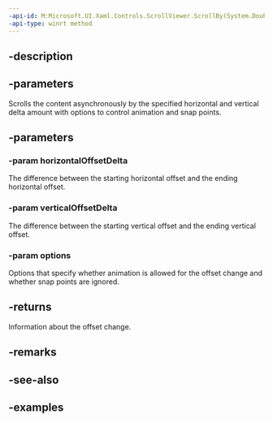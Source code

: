 ```yaml
---
-api-id: M:Microsoft.UI.Xaml.Controls.ScrollViewer.ScrollBy(System.Double,System.Double,Microsoft.UI.Xaml.Controls.ScrollOptions)
-api-type: winrt method
---
```


## -description

## -parameters

Scrolls the content asynchronously by the specified horizontal and vertical delta amount with options to control animation and snap points.

## -parameters

### -param horizontalOffsetDelta

The difference between the starting horizontal offset and the ending horizontal offset.

### -param verticalOffsetDelta

The difference between the starting vertical offset and the ending vertical offset.

### -param options

Options that specify whether animation is allowed for the offset change and whether snap points are ignored.

## -returns

Information about the offset change.

## -remarks

## -see-also

## -examples

